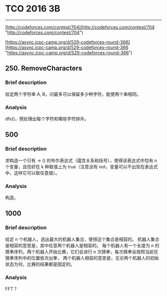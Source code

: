 # TCO 2016 3B # 

___



[http://codeforces.com/contest/704](http://codeforces.com/contest/704 "http://codeforces.com/contest/704")

[https://async.icpc-camp.org/d/529-codeforces-round-366](https://async.icpc-camp.org/d/529-codeforces-round-366 "https://async.icpc-camp.org/d/529-codeforces-round-366")

## 250. RemoveCharacters ##
### Brief description ###

给定两个字符串 A, B，问最多可以保留多少种字符，能使两个串相同。

### Analysis ###
dfs()，预处理出每个字符和哪些字符排斥。


## 500  ##
### Brief description ###
求构造一个只有  -> () 的布尔表达式（蕴含关系和括号），使得该表达式中恰有 n 个变量，且恰好在 k 种取值上为 true（注意没有 not，变量可以不出现在表达式中，这样它可以取任意值）。


### Analysis ###
构造。


## 1000 ##

### Brief description ###
给定 n 个机器人，选出最大的机器人集合，使得这个集合是相容的。
机器人集合是相容的意思是，其中任意两个机器人是相容的。
每个机器人有一个长度为 n 的猜拳序列，两个机器人开始比赛，它们会进行 n 次猜拳，每次猜拳会按照当前在猜拳序列中的位置依次出拳，
两个机器人相容的意思是，无论两个机器人的初始状态为何，比赛的结果都是固定的。

### Analysis ###

FFT？

